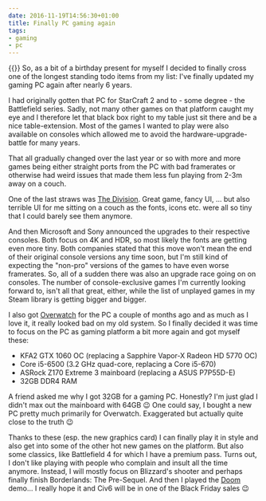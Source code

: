 ```yaml
---
date: 2016-11-19T14:56:30+01:00
title: Finally PC gaming again
tags:
- gaming
- pc
---
```


{{<img-left path="2016/pc.jpg">}}
So, as a bit of a birthday present for myself I decided to finally cross one of
the longest standing todo items from my list: I've finally updated my gaming PC
again after nearly 6 years.

I had originally gotten that PC for StarCraft 2 and to - some degree - the
Battlefield series. Sadly, not many other games on that platform caught my eye
and I therefore let that black box right to my table just sit there and be a
nice table-extension. Most of the games I wanted to play were also available on
consoles which allowed me to avoid the hardware-upgrade-battle for many years.

That all gradually changed over the last year or so with more and more games
being either straight ports from the PC with bad framerates or otherwise had
weird issues that made them less fun playing from 2-3m away on a couch.

One of the last straws was [The Division][]. Great game, fancy UI, ... but also
terrible UI for me sitting on a couch as the fonts, icons etc. were all so tiny
that I could barely see them anymore.

And then Microsoft and Sony announced the upgrades to their respective
consoles. Both focus on 4K and HDR, so most likely the fonts are getting even
more tiny. Both companies stated that this move won't mean the end of their
original console versions any time soon, but I'm still kind of expecting the
"non-pro" versions of the games to have even worse framerates. So, all of a
sudden there was also an upgrade race going on on consoles. The number of
console-exclusive games I'm currently looking forward to, isn't all that great,
either, while the list of unplayed games in my Steam library is getting bigger
and bigger.

I also got [Overwatch][] for the PC a couple of months ago and as much as I love
it, it really looked bad on my old system. So I finally decided it was time to
focus on the PC as gaming platform a bit more again and got myself these:

* KFA2 GTX 1060 OC (replacing a Sapphire Vapor-X Radeon HD 5770 OC)
* Core i5-6500 (3.2 GHz quad-core, replacing a Core i5-670)
* ASRock Z170 Extreme 3 mainboard (replacing a ASUS P7P55D-E)
* 32GB DDR4 RAM

A friend asked me why I got 32GB for a gaming PC. Honestly? I'm just glad I
didn't max out the mainboard with 64GB 😉 One could say, I bought a new PC
pretty much primarily for Overwatch. Exaggerated but actually quite close to the
truth 😉

Thanks to these (esp. the new graphics card) I can finally play it in style and
also get into some of the other hot new games on the platform. But also some
classics, like Battlefield 4 for which I have a premium pass. Turns out, I don't
like playing with people who complain and insult all the time anymore. Instead,
I will mostly focus on Blizzard's shooter and perhaps finally finish
Borderlands: The Pre-Sequel. And then I played the [Doom][] demo... I really
hope it and Civ6 will be in one of the Black Friday sales 😉

[doom]: http://doom.com/en-us/
[overwatch]: https://playoverwatch.com/en-us/
[the division]: https://tomclancy-thedivision.ubi.com/game/en-us/home/
